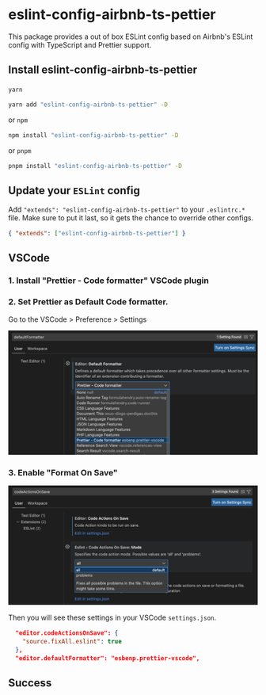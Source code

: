 # eslint-config-airbnb-ts-pettier

This package provides a out of box ESLint config based on Airbnb's ESLint config with TypeScript and Prettier support.

## Install eslint-config-airbnb-ts-pettier

`yarn`

```sh
yarn add "eslint-config-airbnb-ts-pettier" -D
```

or `npm`

```sh
npm install "eslint-config-airbnb-ts-pettier" -D
```

or `pnpm`

```sh
pnpm install "eslint-config-airbnb-ts-pettier" -D
```

## Update your `ESLint` config

Add `"extends": "eslint-config-airbnb-ts-pettier"` to your `.eslintrc.*` file. Make sure to put it last, so it gets the chance to override other configs.

```json
{ "extends": ["eslint-config-airbnb-ts-pettier"] }
```

## VSCode

### 1. Install "Prettier - Code formatter" VSCode plugin

### 2. Set Prettier as Default Code formatter.

Go to the VSCode > Preference > Settings

![Set Prettier as Default Code formatter.](./images/default-code-runner.png)

### 3. Enable "Format On Save"

![Enable "Format On Save"](./images/format-on-save.png)

Then you will see these settings in your VSCode `settings.json`.

```json
  "editor.codeActionsOnSave": {
    "source.fixAll.eslint": true
  },
  "editor.defaultFormatter": "esbenp.prettier-vscode",
```

## Success

